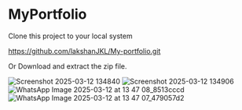 # MyPortfolio

Clone this project to your local system

   https://github.com/lakshanJKL/My-portfolio.git
   
Or Download and extract the zip file.



![Screenshot 2025-03-12 134840](https://github.com/user-attachments/assets/eab883a7-e69a-4e9d-8cac-938153c5bad2)
![Screenshot 2025-03-12 134906](https://github.com/user-attachments/assets/da61469a-64d0-45b8-babe-ddca4370f248)
![WhatsApp Image 2025-03-12 at 13 47 08_8513cccd](https://github.com/user-attachments/assets/a0cfa95c-4410-4669-9f21-a8c24e533f2c)
![WhatsApp Image 2025-03-12 at 13 47 07_479057d2](https://github.com/user-attachments/assets/19fd6c1c-9a1f-479d-b943-e0b7c6479db2)
